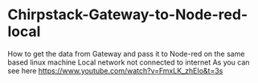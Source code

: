 # Chirpstack-Gateway-to-Node-red-local
How to get the data from Gateway and pass it to Node-red on the same based linux machine
Local network not connected to internet
As you can see here
https://www.youtube.com/watch?v=FmxLK_zhEIo&t=3s

